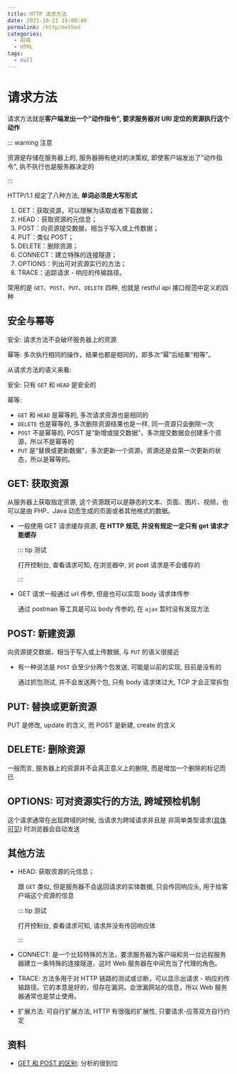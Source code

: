 ```yaml
---
title: HTTP 请求方法
date: 2021-10-21 15:00:00
permalink: /http/method
categories: 
  - 前端
  - HTML
tags: 
  - null
---
```


# 请求方法

请求方法就是**客户端发出一个"动作指令", 要求服务器对 URI 定位的资源执行这个动作**

::: warning 注意

资源是存储在服务器上的, 服务器拥有绝对的决策权, 即使客户端发出了"动作指令", 执不执行也是服务器决定的

:::

HTTP/1.1 规定了八种方法, **单词必须是大写形式**

1. GET：获取资源，可以理解为读取或者下载数据；
2. HEAD：获取资源的元信息；
3. POST：向资源提交数据，相当于写入或上传数据；
4. PUT：类似 POST；
5. DELETE：删除资源；
6. CONNECT：建立特殊的连接隧道；
7. OPTIONS：列出可对资源实行的方法；
8. TRACE：追踪请求 - 响应的传输路径。

常用的是 `GET`、`POST`、`PUT`、`DELETE` 四种, 也就是 restful api 接口规范中定义的四种

## 安全与幂等

安全: 请求方法不会破坏服务器上的资源

幂等: 多次执行相同的操作，结果也都是相同的，即多次“幂”后结果“相等”。

从请求方法的语义来看:

安全: 只有 `GET` 和 `HEAD` 是安全的

幂等: 

* `GET` 和 `HEAD` 是幂等的, 多次请求资源也是相同的
* `DELETE` 也是幂等的, 多次删除资源结果也是一样, 同一资源只会删除一次
* `POST` 不是幂等的, POST 是“新增或提交数据”，多次提交数据会创建多个资源，所以不是幂等的
* `PUT` 是“替换或更新数据”，多次更新一个资源，资源还是会第一次更新的状态，所以是幂等的。

## GET: 获取资源

从服务器上获取指定资源, 这个资源既可以是静态的文本、页面、图片、视频，也可以是由 PHP、Java 动态生成的页面或者其他格式的数据。

* 一般使用 GET 请求缓存资源, **在 HTTP 规范, 并没有规定一定只有 get 请求才能缓存**

  ::: tip 测试

  <http-test type="cache"/>

  打开控制台, 查看请求可知, 在浏览器中, 对 post 请求是不会缓存的

  :::

* GET 请求一般通过 url 传参, 但是也可以实现 body 请求体传参

  通过 postman 等工具是可以 body 传参的, 在 `ajax` 暂时没有发现方法

## POST: 新建资源

向资源提交数据，相当于写入或上传数据, 与 `PUT` 的语义很接近

* 有一种说法是 `POST` 会至少分两个包发送, 可能是以前的实现, 目前是没有的

  通过抓包测试, 并不会发送两个包, 只有 body 请求体过大, TCP 才会正常拆包

## PUT: 替换或更新资源

PUT 是修改, update 的含义, 而 POST 是新建, create 的含义

## DELETE: 删除资源

一般而言, 服务器上的资源并不会真正意义上的删除, 而是增加一个删除的标记而已

## OPTIONS: 可对资源实行的方法, 跨域预检机制

这个请求通常在出现跨域的时候, 当请求为跨域请求并且是 非简单类型请求([具体可见](http://www.ruanyifeng.com/blog/2016/04/cors.html)) 时浏览器会自动发送

## 其他方法

* HEAD: 获取资源的元信息；

  跟 `GET` 类似, 但是服务器不会返回请求的实体数据, 只会传回响应头, 用于给客户端这个资源的信息

  ::: tip 测试

  <http-test type="head"/>

  打开控制台, 查看请求可知, 请求并没有传回响应体

  :::

* CONNECT: 是一个比较特殊的方法，要求服务器为客户端和另一台远程服务器建立一条特殊的连接隧道，这时 Web 服务器在中间充当了代理的角色。

* TRACE: 方法多用于对 HTTP 链路的测试或诊断，可以显示出请求 - 响应的传输路径。它的本意是好的，但存在漏洞，会泄漏网站的信息，所以 Web 服务器通常也是禁止使用。

* 扩展方法: 可自行扩展方法, HTTP 有很强的扩展性, 只要请求-应答双方自行约定

## 资料

* [GET 和 POST 的区别](https://www.zhihu.com/question/28586791/answer/767316172?utm_source=wechat_session&utm_medium=social&utm_oi=1039662417399181312&utm_content=group3_Answer&utm_campaign=shareopn): 分析的很到位

